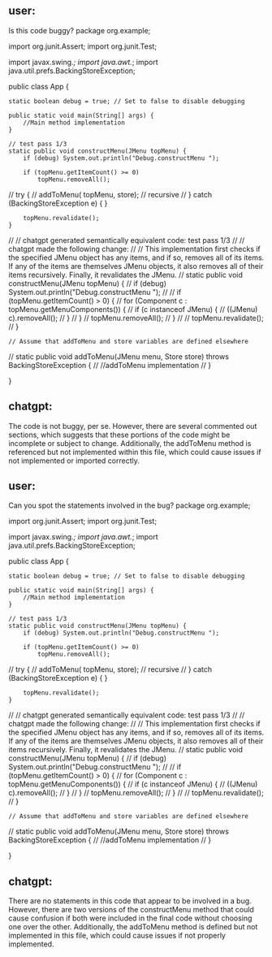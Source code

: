 

## user: 

Is this code buggy?
package org.example;

import org.junit.Assert;
import org.junit.Test;

import javax.swing.*;
import java.awt.*;
import java.util.prefs.BackingStoreException;

public class App {

    static boolean debug = true; // Set to false to disable debugging

    public static void main(String[] args) {
        //Main method implementation
    }

    // test pass 1/3
    static public void constructMenu(JMenu topMenu) {
        if (debug) System.out.println("Debug.constructMenu ");

        if (topMenu.getItemCount() >= 0)
            topMenu.removeAll();

//        try {
//            addToMenu( topMenu, store); // recursive
//        } catch (BackingStoreException e) { }

        topMenu.revalidate();
    }

//    //    chatgpt generated  semantically equivalent code: test pass 1/3
//    //    chatgpt made the following change:
//    // This implementation first checks if the specified JMenu object has any items, and if so, removes all of its items. If any of the items are themselves JMenu objects, it also removes all of their items recursively. Finally, it revalidates the JMenu.
//    static public void constructMenu(JMenu topMenu) {
//        if (debug) System.out.println("Debug.constructMenu ");
//
//        if (topMenu.getItemCount() > 0) {
//            for (Component c : topMenu.getMenuComponents()) {
//                if (c instanceof JMenu) {
//                    ((JMenu) c).removeAll();
//                }
//            }
//            topMenu.removeAll();
//        }
//
//        topMenu.revalidate();
//    }

    // Assume that addToMenu and store variables are defined elsewhere
//    static public void addToMenu(JMenu menu, Store store) throws BackingStoreException {
//        //addToMenu implementation
//    }


}

## chatgpt: 

The code is not buggy, per se. However, there are several commented out sections, which suggests that these portions of the code might be incomplete or subject to change. Additionally, the addToMenu method is referenced but not implemented within this file, which could cause issues if not implemented or imported correctly.

## user: 

Can you spot the statements involved in the bug?
package org.example;

import org.junit.Assert;
import org.junit.Test;

import javax.swing.*;
import java.awt.*;
import java.util.prefs.BackingStoreException;

public class App {

    static boolean debug = true; // Set to false to disable debugging

    public static void main(String[] args) {
        //Main method implementation
    }

    // test pass 1/3
    static public void constructMenu(JMenu topMenu) {
        if (debug) System.out.println("Debug.constructMenu ");

        if (topMenu.getItemCount() >= 0)
            topMenu.removeAll();

//        try {
//            addToMenu( topMenu, store); // recursive
//        } catch (BackingStoreException e) { }

        topMenu.revalidate();
    }

//    //    chatgpt generated  semantically equivalent code: test pass 1/3
//    //    chatgpt made the following change:
//    // This implementation first checks if the specified JMenu object has any items, and if so, removes all of its items. If any of the items are themselves JMenu objects, it also removes all of their items recursively. Finally, it revalidates the JMenu.
//    static public void constructMenu(JMenu topMenu) {
//        if (debug) System.out.println("Debug.constructMenu ");
//
//        if (topMenu.getItemCount() > 0) {
//            for (Component c : topMenu.getMenuComponents()) {
//                if (c instanceof JMenu) {
//                    ((JMenu) c).removeAll();
//                }
//            }
//            topMenu.removeAll();
//        }
//
//        topMenu.revalidate();
//    }

    // Assume that addToMenu and store variables are defined elsewhere
//    static public void addToMenu(JMenu menu, Store store) throws BackingStoreException {
//        //addToMenu implementation
//    }


}

## chatgpt: 

There are no statements in this code that appear to be involved in a bug. However, there are two versions of the constructMenu method that could cause confusion if both were included in the final code without choosing one over the other. Additionally, the addToMenu method is defined but not implemented in this file, which could cause issues if not properly implemented.